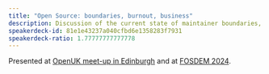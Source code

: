 ```yaml
---
title: "Open Source: boundaries, burnout, business"
description: Discussion of the current state of maintainer boundaries, avoiding burnout and economic/business aspects of open source software.
speakerdeck-id: 81e1e43237a040cfbd6e1358283f7931
speakerdeck-ratio: 1.77777777777778
---
```

Presented at [OpenUK meet-up in Edinburgh](https://www.meetup.com/openuk-glasgow-edinburgh/events/296929069/) and at [FOSDEM 2024](https://fosdem.org/2024/schedule/event/fosdem-2024-2029-open-source-in-2024-boundaries-burnout-business/).
